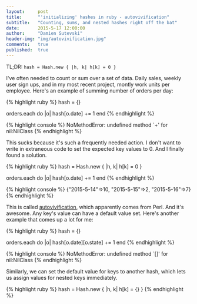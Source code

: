 ```yaml
---
layout:     post
title:      "'initializing' hashes in ruby - autovivification"
subtitle:   "Counting, sums, and nested hashes right off the bat"
date:       2015-5-17 12:00:00
author:     "Damien Sutevski"
header-img: "img/autovivification.jpg"
comments:   true
published:  true
---
```


TL;DR: ```hash = Hash.new { |h, k| h[k] = 0 }```

I've often needed to count or sum over a set of data. Daily sales, weekly user sign ups, and in my most recent project, montly work units per employee. Here's an example of summing number of orders per day:

{% highlight ruby %}
hash = {}

orders.each do |o|
  hash[o.date] += 1
end
{% endhighlight %}

{% highlight console %}
NoMethodError: undefined method `+' for nil:NilClass
{% endhighlight %}

This sucks because it's such a frequently needed action. I don't want to write in extraneous code to set the expected key values to 0. And I finally found a solution.

{% highlight ruby %}
hash = Hash.new { |h, k| h[k] = 0 }

orders.each do |o|
  hash[o.date] += 1
end
{% endhighlight %}

{% highlight console %}
{"2015-5-14"=>10, "2015-5-15"=>2, "2015-5-16"=>7}
{% endhighlight %}

This is called [autovivification](http://en.wikipedia.org/wiki/Autovivification), which apparently comes from Perl. And it's awesome. Any key's value can have a default value set. Here's another example that comes up a lot for me:

{% highlight ruby %}
hash = {}

orders.each do |o|
  hash[o.date][o.state] += 1
end
{% endhighlight %}

{% highlight console %}
NoMethodError: undefined method `[]' for nil:NilClass
{% endhighlight %}

Similarly, we can set the default value for keys to another hash, which lets us assign values for nested keys immediately.

{% highlight ruby %}
hash = Hash.new { |h, k| h[k] = {} }
{% endhighlight %}
